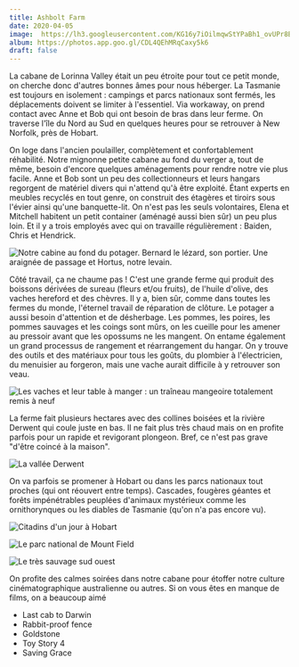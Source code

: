 ```yaml
---
title: Ashbolt Farm
date: 2020-04-05
image:  https://lh3.googleusercontent.com/KG16y7iOilmqwStYPaBh1_ovUPr8B-Jqv5S5x4NM5gnsTg1-zh-hxIhA3IUppwhOxB-R_LnuFOyZXRPNu1y33qjoe5hv9A0xrLj2SdD32zW4SB48iGlodR7vwrZdXwssfghFVMgC4as
album: https://photos.app.goo.gl/CDL4QEhMRqCaxy5k6 
draft: false
---
```


La cabane de Lorinna Valley était un peu étroite pour tout ce petit monde, on cherche donc d'autres bonnes âmes pour nous héberger. La Tasmanie est toujours en isolement : campings et parcs nationaux sont fermés, les déplacements doivent se limiter à l'essentiel. Via workaway, on prend contact avec Anne et Bob qui ont besoin de bras dans leur ferme. On traverse l'île du Nord au Sud en quelques heures pour se retrouver à New Norfolk, près de Hobart.

On loge dans l'ancien poulailler, complètement et confortablement réhabilité. Notre mignonne petite cabane au fond du verger a, tout de même, besoin d'encore quelques aménagements pour rendre notre vie plus facile. Anne et Bob sont un peu des collectionneurs et leurs hangars regorgent de matériel divers qui n'attend qu'à être exploité. Étant experts en meubles recyclés en tout genre, on construit des étagères et tiroirs sous l'évier ainsi qu'une banquette-lit. On n'est pas les seuls volontaires, Elena et Mitchell habitent un petit container (aménagé aussi bien sûr) un peu plus loin. Et il y a trois employés avec qui on travaille régulièrement : Baiden, Chris et Hendrick.

![Notre cabine au fond du potager. Bernard le lézard, son portier. Une araignée de passage et Hortus, notre levain.](https://lh3.googleusercontent.com/J8ucyxCM7tQXKk9lPwzWvGFJDhHtysgbW6wPDuNJC0yhch7I_IvQXsuDQ_3b7c7ezy0DuEnjFRVhq_QkNUZMWfcSn3Y96ddkDYmjrxt7CdNT14TUbDrklZhFYZQO7odKo7l_VKrAQSc)

Côté travail, ça ne chaume pas ! C'est une grande ferme qui produit des boissons dérivées de sureau (fleurs et/ou fruits), de l'huile d'olive, des vaches hereford et des chèvres. Il y a, bien sûr, comme dans toutes les fermes du monde, l'éternel travail de réparation de clôture. Le potager a aussi besoin d'attention et de désherbage. Les pommes, les poires, les pommes sauvages et les coings sont mûrs, on les cueille pour les amener au pressoir avant que les opossums ne les mangent. On entame également un grand processus de rangement et réarrangement du hangar. On y trouve des outils et des matériaux pour tous les goûts, du plombier à l'électricien, du menuisier au forgeron, mais une vache aurait difficile à y retrouver son veau. 

![Les vaches et leur table à manger : un traîneau mangeoire totalement remis à neuf](https://lh3.googleusercontent.com/pHqQrTyQG9XeCM69c6HKoqVQoHqO-d9oEkUJfOWgsA83jDwMvTTXQocZw3kLJ2FZXzZH_X4fuacTNh7JS1eHw2CIh0abkhZtEauurmuxFL8I2Pml3Vy3aOfUCefRjXLEiem39kQzGvc)

La ferme fait plusieurs hectares avec des collines boisées et la rivière Derwent qui coule juste en bas. Il ne fait plus très chaud mais on en profite parfois pour un rapide et revigorant plongeon. Bref, ce n'est pas grave "d'être coincé à la maison". 

![La vallée Derwent](https://lh3.googleusercontent.com/jfi9iswl4z5rf7-q0_8VRJOVjvTw8pAVRv71eUw2N-nVjVBdSBMudNjSlsE-zLABGKDNVeh8r3K4ux3fClX0t3cdYiCwwiOMHvsjm3-ht8YmkSKoT6LaRYLDmL-p3pw7LrUd8_vKX-s)

On va parfois se promener à Hobart ou dans les parcs nationaux tout proches (qui ont réouvert entre temps). Cascades, fougères géantes et forêts impénétrables peuplées d'animaux mystérieux comme les ornithorynques ou les diables de Tasmanie (qu'on n'a pas encore vu). 

![Citadins d'un jour à Hobart](https://lh3.googleusercontent.com/041nuBgbpAWn8pYlK1K9wAaQ0nsJzVlxzSh-Kryc6_20qWyEWiRJcSrbA5-MDrp3hPeIhBx5jpLiQr2bIEf-cvhEU-ObFkGwYjxtDMITBB-X_16CA2yTpo3s7XNjKxjBwd31-kijH_8)

![Le parc national de Mount Field](https://lh3.googleusercontent.com/uGmXD_mCgdEJINcZ6PpkgZbeeu649gi2xwLNtOlwPqcoWeIFKbMWMH_tvVC3xUgsypY-R-2t-QAsbVcDsEl9Sofr3PxL1IYGMKT2jVR1n2XB1B5wHZjPf_lnbH7edM0sPbXDg3OQ-kI)

![Le très sauvage sud ouest](https://lh3.googleusercontent.com/P9UGIovlnsas_90I58CmOVKaDxdpl-DOmc7ie6FaRLZ_hxn1XDUCZlLi6awJeu6m6WvM1M7Jequ8PyYBpOoTkfSiIcFwmXU1v43tTzNXQ6JfBSUj1n9qG12arRwniYSD2FfrPAb_vF4)

On profite des calmes soirées dans notre cabane pour étoffer notre culture cinématographique australienne ou autres. Si on vous êtes en manque de films, on a beaucoup aimé

* Last cab to Darwin
* Rabbit-proof fence
* Goldstone
* Toy Story 4
* Saving Grace
 
